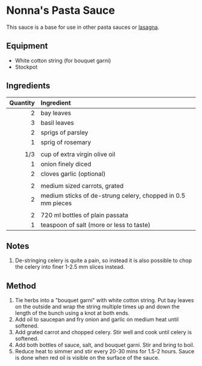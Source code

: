 # Nonna's Pasta Sauce

This sauce is a base for use in other pasta sauces or [lasagna](VegetarianLasagna.md).

## Equipment

* White cotton string (for bouquet garni)
* Stockpot

## Ingredients

| Quantity | Ingredient                                                  |
|---------:|:------------------------------------------------------------|
|        2 | bay leaves                                                  |
|        3 | basil leaves                                                |
|        2 | sprigs of parsley                                           |
|        1 | sprig of rosemary                                           |
|          |                                                             |
|      1/3 | cup of extra virgin olive oil                               |
|        1 | onion finely diced                                          |
|        2 | cloves garlic (optional)                                    |
|          |                                                             |
|        2 | medium sized carrots, grated                                |
|        2 | medium sticks of de-strung celery, chopped in 0.5 mm pieces |
|          |                                                             |
|        2 | 720 ml bottles of plain passata                             |
|        1 | teaspoon of salt (more or less to taste)                    |

## Notes

1. De-stringing celery is quite a pain, so instead it is also possible to chop the celery into finer 1-2.5 mm slices instead.


## Method

1. Tie herbs into a "bouquet garni" with white cotton string. Put bay leaves on the outside and wrap the string multiple times up and down the length of the bunch using a knot at both ends.
2. Add oil to saucepan and fry onion and garlic on medium heat until softened.
3. Add grated carrot and chopped celery. Stir well and cook until celery is softened.
4. Add both bottles of sauce, salt, and bouquet garni. Stir and bring to boil.
5. Reduce heat to simmer and stir every 20-30 mins for 1.5-2 hours. Sauce is done when red oil is visible on the surface of the sauce.
